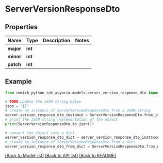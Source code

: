# ServerVersionResponseDto


## Properties

Name | Type | Description | Notes
------------ | ------------- | ------------- | -------------
**major** | **int** |  | 
**minor** | **int** |  | 
**patch** | **int** |  | 

## Example

```python
from immich_python_sdk_asyncio.models.server_version_response_dto import ServerVersionResponseDto

# TODO update the JSON string below
json = "{}"
# create an instance of ServerVersionResponseDto from a JSON string
server_version_response_dto_instance = ServerVersionResponseDto.from_json(json)
# print the JSON string representation of the object
print(ServerVersionResponseDto.to_json())

# convert the object into a dict
server_version_response_dto_dict = server_version_response_dto_instance.to_dict()
# create an instance of ServerVersionResponseDto from a dict
server_version_response_dto_from_dict = ServerVersionResponseDto.from_dict(server_version_response_dto_dict)
```
[[Back to Model list]](../README.md#documentation-for-models) [[Back to API list]](../README.md#documentation-for-api-endpoints) [[Back to README]](../README.md)


